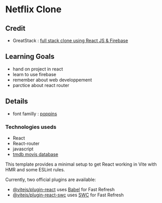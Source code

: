 # Netflix Clone

## Credit

- GreatStack : [full stack clone using React JS &amp; Firebase](https://www.youtube.com/watch?v=YQQD67N5pi0&list=PLc7e1XBVUvhgKgHr4WbA04XuYL-G1rpq0&index=156)

## Learning Goals

- hand on project in react
- learn to use firebase
- remember about web developpement
- parctice about react router

## Details

- font familly : [poppins](https://fonts.google.com/specimen/Poppins?query=popp)

### Technologies useds

- React
- React-router
- javascript
- [tmdb movis database](https://www.themoviedb.org)

This template provides a minimal setup to get React working in Vite with HMR and some ESLint rules.

Currently, two official plugins are available:

- [@vitejs/plugin-react](https://github.com/vitejs/vite-plugin-react/blob/main/packages/plugin-react/README.md) uses [Babel](https://babeljs.io/) for Fast Refresh
- [@vitejs/plugin-react-swc](https://github.com/vitejs/vite-plugin-react-swc) uses [SWC](https://swc.rs/) for Fast Refresh
